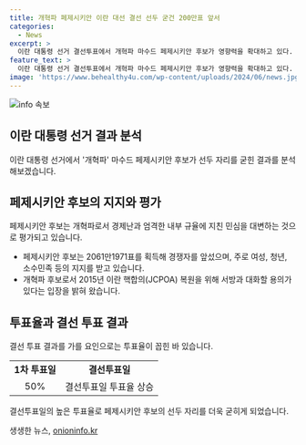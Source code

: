 ```yaml
---
title: 개혁파 페제시키안 이란 대선 결선 선두 굳건 200만표 앞서
categories:
  - News
excerpt: >
  이란 대통령 선거 결선투표에서 개혁파 마수드 페제시키안 후보가 영향력을 확대하고 있다. 1차 투표에서 1위를 차지한 그는 경제난과 엄격한 내부 규율에 지친 민심을 끌어들였다. 이번 결정전에서는 페제시키안 후보가 강경파인 사이드 잘릴리 후보를 200만 표 넘게 앞섰으며, 여성, 청년, 소수민족 등의 지지를 얻고 있다. 해당 발표는 5일 5시5분에 나왔으며, 1차 투표보다 높은 수준의 50% 투표율이 관건으로 꼽힌다.
feature_text: >
  이란 대통령 선거 결선투표에서 개혁파 마수드 페제시키안 후보가 영향력을 확대하고 있다. 1차 투표에서 1위를 차지한 그는 경제난과 엄격한 내부 규율에 지친 민심을 끌어들였다. 이번 결정전에서는 페제시키안 후보가 강경파인 사이드 잘릴리 후보를 200만 표 넘게 앞섰으며, 여성, 청년, 소수민족 등의 지지를 얻고 있다. 해당 발표는 5일 5시5분에 나왔으며, 1차 투표보다 높은 수준의 50% 투표율이 관건으로 꼽힌다.
image: 'https://www.behealthy4u.com/wp-content/uploads/2024/06/news.jpg'
---
```


<p><img src="https://www.behealthy4u.com/wp-content/uploads/2024/06/news.jpg" alt="info 속보" /></p>

<h2 data-ke-size="size26">이란 대통령 선거 결과 분석</h2>

<p data-ke-size="size16">이란 대통령 선거에서 '개혁파' 마수드 페제시키안 후보가 선두 자리를 굳힌 결과를 분석해보겠습니다.</p>

<h2 data-ke-size="size24">페제시키안 후보의 지지와 평가</h2>

<p data-ke-size="size16">페제시키안 후보는 개혁파로서 경제난과 엄격한 내부 규율에 지친 민심을 대변하는 것으로 평가되고 있습니다.</p>

<ul>
  <li>페제시키안 후보는 2061만1971표를 획득해 경쟁자를 앞섰으며, 주로 여성, 청년, 소수민족 등의 지지를 받고 있습니다.</li>
  <li>개혁파 후보로서 2015년 이란 핵합의(JCPOA) 복원을 위해 서방과 대화할 용의가 있다는 입장을 밝혀 왔습니다.</li>
</ul>

<h2 data-ke-size="size24">투표율과 결선 투표 결과</h2>

<p data-ke-size="size16">결선 투표 결과를 가를 요인으로는 투표율이 꼽힌 바 있습니다.</p>

<table>
  <tr>
    <td style="text-align: center; height: 17px;"><b>1차 투표일</b></td>
    <td style="text-align: center; height: 17px;"><b>결선투표일</b></td>
  </tr>
  <tr>
    <td style="text-align: center; height: 17px;">50%</td>
    <td style="text-align: center; height: 17px;">결선투표일 투표율 상승</td>
  </tr>
</table>

<p data-ke-size="size16">결선투표일의 높은 투표율로 페제시키안 후보의 선두 자리를 더욱 굳히게 되었습니다.</p>
생생한 뉴스, <a href="https://onioninfo.kr" rel="dofollow">onioninfo.kr</a>


